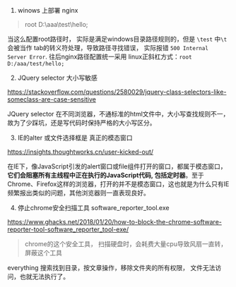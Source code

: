 1. winows 上部署 nginx
>   root  D:\aaa\test\hello;

当这么配置root路径时， 实际是满足windows目录路径规则的，但是 `\test` 中`\t`会被当作 tab的转义符处理，导致路径寻找错误， 实际报错 `500 Internal Server Error`. 往后nginx路径配置统一采用 linux正斜杠方式：`root D:/aaa/test/hello;`

2. JQuery selector 大小写敏感

https://stackoverflow.com/questions/2580029/jquery-class-selectors-like-someclass-are-case-sensitive

JQuery selector 在不同浏览器，不通标准的html文件中，大小写查找规则不一，故为了少踩坑，还是写代码时保持严格的大小写区分。


3. IE的alter 或文件选择框是 真正的模态窗口

https://insights.thoughtworks.cn/user-kicked-out/

在IE下，像JavaScript引发的alert窗口或file组件打开的窗口，都属于模态窗口，**它们会阻塞所有主线程中正在执行的JavaScript代码, 包括定时器**。至于Chrome、Firefox这样的浏览器，打开的并不是模态窗口，这也就是为什么只有IE频繁报出类似的问题，其他浏览器则一直表现良好。

4. 停止chrome安全扫描工具 software_reporter_tool.exe

https://www.ghacks.net/2018/01/20/how-to-block-the-chrome-software-reporter-tool-software_reporter_tool-exe/

> chrome的这个安全工具， 扫描硬盘时，会耗费大量cpu导致风扇一直转，屏蔽这个工具

everything 搜索找到目录，按文章操作，移除文件夹的所有权限， 文件无法访问，也就无法执行了。